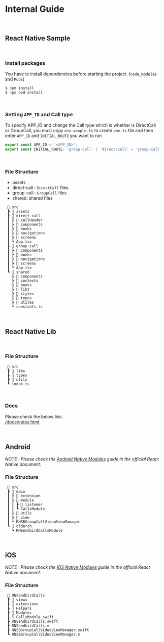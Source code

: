 # Internal Guide

<br />

## React Native Sample

<br />

### Install packages

You have to install dependencies before starting the project. (`node_modules` and `Pods`)

```shell
$ npm install
$ npx pod-install
```

<br />

### Setting `APP_ID` and Call type

To specify APP_ID and change the Call type which is whether is DirectCall or GroupCall, you must copy `env.sample.ts` to create `env.ts` file and then enter `APP_ID` and `INITIAL_ROUTE` you want to run

```ts
export const APP_ID = '<APP_ID>';
export const INITIAL_ROUTE: 'group-call' | 'direct-call' = 'group-call';
```

<br />

### File Structure

- assets
- direct-call : `DirectCall` files
- group-call : `GroupCall` files
- shared: shared files

```
 📂 src
 ┣ 📂 assets
 ┣ 📂 direct-call
 ┃ ┣ 📂 callHander
 ┃ ┣ 📂 components
 ┃ ┣ 📂 hooks
 ┃ ┣ 📂 navigations
 ┃ ┣ 📂 screens
 ┃ ┗ App.tsx
 ┣ 📂 group-call
 ┃ ┣ 📂 components
 ┃ ┣ 📂 hooks
 ┃ ┣ 📂 navigations
 ┃ ┣ 📂 screens
 ┃ ┗ App.tsx
 ┗ 📂 shared
   ┣ 📂 components
   ┣ 📂 contexts
   ┣ 📂 hooks
   ┣ 📂 libs
   ┣ 📂 styles
   ┣ 📂 types
   ┣ 📂 utiles
   ┗ constants.ts
```

<br />

## React Native Lib

<br />

### File Structure

```
 📂 src
 ┣ 📂 libs
 ┣ 📂 types
 ┣ 📂 utils
 ┗ index.ts
```

<br />

### Docs

Please check the below link.  
[/docs/index.html](/docs/index.html)

<br />

## Android

_NOTE : Please check the [Android Native Modules](https://reactnative.dev/docs/native-modules-android) guide in the official React Native document._

### File Structure

```
 📂 src
 ┣ 📂 main
 ┃ ┣ 📂 extension
 ┃ ┣ 📂 module
 ┃ ┃ ┣ 📂 listener
 ┃ ┃ ┗ CallsModule
 ┃ ┣ 📂 utils
 ┃ ┣ 📂 view
 ┃ ┗ RNSBGroupCallVideoViewManager
 ┗ 📂 oldarch
   ┗ RNSendbirdCallsModule
```

<br />

## iOS

_NOTE : Please check the [iOS Native Modules](https://reactnative.dev/docs/native-modules-ios) guide in the official React Native document._

### File Structure

```
 📂 RNSendbirdCalls
 ┣ 📂 views
 ┣ 📂 extensions
 ┣ 📂 Helpers
 ┣ 📂 Modules
 ┃ ┗ CallsModule.swift
 ┣ RNSendbirdCalls.swift
 ┣ RNSendbirdCalls.m
 ┣ RNSBGroupCallVideoViewManager.swift
 ┗ RNSBGroupCallVideoViewManager.m
```
